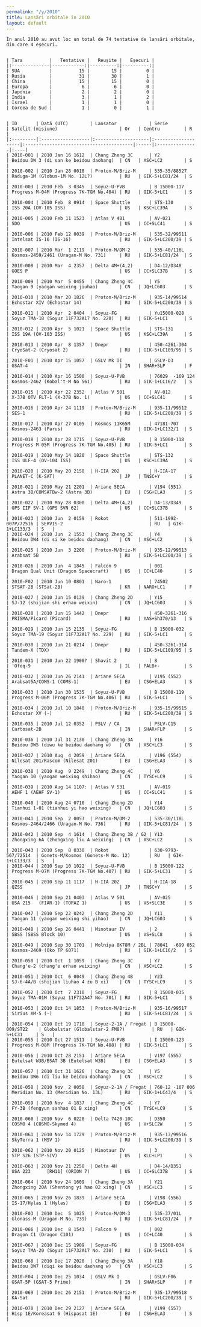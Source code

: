 ```yaml
---
permalink: "/y/2010"
title: Lansări orbitale în 2010
layout: default
---
```


    În anul 2010 au avut loc un total de 74 tentative de lansări orbitale, din care 4 eșecuri.
    
    
    | Țara          |   Tentative |   Reușite |   Eșecuri |
    |:--------------|------------:|----------:|----------:|
    | SUA           |          15 |        15 |         0 |
    | Rusia         |          31 |        30 |         1 |
    | China         |          15 |        15 |         0 |
    | Europa        |           6 |         6 |         0 |
    | Japonia       |           2 |         2 |         0 |
    | India         |           3 |         1 |         2 |
    | Israel        |           1 |         1 |         0 |
    | Coreea de Sud |           1 |         0 |         1 |
    
    
    | ID       | Dată (UTC)        | Lansator            | Serie               | Satelit (misiune)                       | Or   | Centru         | R   |
    |:---------|:------------------|:--------------------|:--------------------|:----------------------------------------|:-----|:---------------|:----|
    | 2010-001 | 2010 Jan 16 1612  | Chang Zheng 3C      | Y2                  | Beidou DW 3 (di san ke beidou daohang)  | CN   | XSC+LC2        | S   |
    | 2010-002 | 2010 Jan 28 0018  | Proton-M/Briz-M     | 535-35/88527        | Raduga-1M (Globus-1M No. 12L?)          | RU   | GIK-5+LC81/24  | S   |
    | 2010-003 | 2010 Feb  3 0345  | Soyuz-U-PVB         | B 15000-117         | Progress M-04M (Progress 7K-TGM No.404) | RU   | GIK-5+LC1      | S   |
    | 2010-004 | 2010 Feb  8 0914  | Space Shuttle       | STS-130             | ISS 20A (OV-105 ISS)                    | US   | KSC+LC39A      | S   |
    | 2010-005 | 2010 Feb 11 1523  | Atlas V 401         | AV-021              | SDO                                     | US   | CC+SLC41       | S   |
    | 2010-006 | 2010 Feb 12 0039  | Proton-M/Briz-M     | 535-32/99511        | Intelsat IS-16 (IS-16)                  | RU   | GIK-5+LC200/39 | S   |
    | 2010-007 | 2010 Mar  1 2119  | Proton-M/DM-2       | 535-40/116L         | Kosmos-2459/2461 (Uragan-M No. 731)     | RU   | GIK-5+LC81/24  | S   |
    | 2010-008 | 2010 Mar  4 2357  | Delta 4M+(4,2)      | D4-12/D348          | GOES P                                  | US   | CC+SLC37B      | S   |
    | 2010-009 | 2010 Mar  5 0455  | Chang Zheng 4C      | Y5                  | Yaogan 9 (yaogan weixing jiuhao)        | CN   | JQ+LC603       | S   |
    | 2010-010 | 2010 Mar 20 1826  | Proton-M/Briz-M     | 935-14/99514        | Echostar XIV (Echostar 14)              | RU   | GIK-5+LC200/39 | S   |
    | 2010-011 | 2010 Apr  2 0404  | Soyuz-FG            | Yu15000-028         | Soyuz TMA-18 (Soyuz 11F732A17 No. 228)  | RU   | GIK-5+LC1      | S   |
    | 2010-012 | 2010 Apr  5 1021  | Space Shuttle       | STS-131             | ISS 19A (OV-103 ISS)                    | US   | KSC+LC39A      | S   |
    | 2010-013 | 2010 Apr  8 1357  | Dnepr               | 450-4261-304        | CryoSat-2 (Cryosat 2)                   | RU   | GIK-5+LC109/95 | S   |
    | 2010-F01 | 2010 Apr 15 1057  | GSLV Mk II          | GSLV-D3             | GSAT-4                                  | IN   | SHAR+SLP       | F   |
    | 2010-014 | 2010 Apr 16 1500  | Soyuz-U-PVB         | 76029  -169 124     | Kosmos-2462 (Kobal't-M No 561)          | RU   | GIK-1+LC16/2   | S   |
    | 2010-015 | 2010 Apr 22 2352  | Atlas V 501         | AV-012              | X-37B OTV FLT-1 (X-37B No. 1)           | US   | CC+SLC41       | S   |
    | 2010-016 | 2010 Apr 24 1119  | Proton-M/Briz-M     | 935-11/99512        | SES-1                                   | RU   | GIK-5+LC200/39 | S   |
    | 2010-017 | 2010 Apr 27 0105  | Kosmos 11K65M       | 47181-707           | Kosmos-2463 (Parus)                     | RU   | GIK-1+LC132/1  | S   |
    | 2010-018 | 2010 Apr 28 1715  | Soyuz-U-PVB         | B 15000-118         | Progress M-05M (Progress 7K-TGM No.405) | RU   | GIK-5+LC1      | S   |
    | 2010-019 | 2010 May 14 1820  | Space Shuttle       | STS-132             | ISS ULF-4 (OV-104 ISS)                  | US   | KSC+LC39A      | S   |
    | 2010-020 | 2010 May 20 2158  | H-IIA 202           | H-IIA-17            | PLANET-C (K-SAT)                        | JP   | TNSC+Y         | S   |
    | 2010-021 | 2010 May 21 2201  | Ariane 5ECA         | V194 (551)          | Astra 3B/COMSATBw-2 (Astra 3B)          | EU   | CSG+ELA3       | S   |
    | 2010-022 | 2010 May 28 0300  | Delta 4M+(4,2)      | D4-13/D349          | GPS IIF SV-1 (GPS SVN 62)               | US   | CC+SLC37B      | S   |
    | 2010-023 | 2010 Jun  2 0159  | Rokot               | 511-1992-007P/72516 | SERVIS-2                                | RU   | GIK-1+LC133/3  | S   |
    | 2010-024 | 2010 Jun  2 1553  | Chang Zheng 3C      | Y4                  | Beidou DW4 (di si ke beidou daohang)    | CN   | XSC+LC2        | S   |
    | 2010-025 | 2010 Jun  3 2200  | Proton-M/Briz-M     | 935-12/99513        | Arabsat 5B                              | RU   | GIK-5+LC200/39 | S   |
    | 2010-026 | 2010 Jun  4 1845  | Falcon 9            | 001                 | Dragon Qual Unit (Dragon Spacecraft)    | US   | CC+LC40        | S   |
    | 2010-F02 | 2010 Jun 10 0801  | Naro-1              | 74502               | STSAT-2B (STSat-2B)                     | KR   | NARO+LC1       | F   |
    | 2010-027 | 2010 Jun 15 0139  | Chang Zheng 2D      | Y15                 | SJ-12 (shijian shi erhao weixin)        | CN   | JQ+LC603       | S   |
    | 2010-028 | 2010 Jun 15 1442  | Dnepr               | 450-3261-316        | PRISMA/Picard (Picard)                  | RU   | YAS+Sh370/13   | S   |
    | 2010-029 | 2010 Jun 15 2135  | Soyuz-FG            | B 15000-032         | Soyuz TMA-19 (Soyuz 11F732A17 No. 229)  | RU   | GIK-5+LC1      | S   |
    | 2010-030 | 2010 Jun 21 0214  | Dnepr               | 450-3261-314        | Tandem-X (TDX)                          | RU   | GIK-5+LC109/95 | S   |
    | 2010-031 | 2010 Jun 22 1900? | Shavit 2            | 8                   | 'Ofeq-9                                 | IL   | PALB+-         | S   |
    | 2010-032 | 2010 Jun 26 2141  | Ariane 5ECA         | V195 (552)          | Arabsat5A/COMS-1 (COMS-1)               | EU   | CSG+ELA3       | S   |
    | 2010-033 | 2010 Jun 30 1535  | Soyuz-U-PVB         | B 15000-119         | Progress M-06M (Progress 7K-TGM No.406) | RU   | GIK-5+LC1      | S   |
    | 2010-034 | 2010 Jul 10 1840  | Proton-M/Briz-M     | 935-15/99515        | Echostar XV (-)                         | RU   | GIK-5+LC200/39 | S   |
    | 2010-035 | 2010 Jul 12 0352  | PSLV / CA           | PSLV-C15            | Cartosat-2B                             | IN   | SHAR+FLP       | S   |
    | 2010-036 | 2010 Jul 31 2130  | Chang Zheng 3A      | Y16                 | Beidou DW5 (diwu ke beidou daohang w)   | CN   | XSC+LC3        | S   |
    | 2010-037 | 2010 Aug  4 2059  | Ariane 5ECA         | V196 (554)          | Nilesat 201/Rascom (Nilesat 201)        | EU   | CSG+ELA3       | S   |
    | 2010-038 | 2010 Aug  9 2249  | Chang Zheng 4C      | Y6                  | Yaogan 10 (yaogan weixing shihao)       | CN   | TYSC+LC9       | S   |
    | 2010-039 | 2010 Aug 14 1107: | Atlas V 531         | AV-019              | AEHF 1 (AEHF SV-1)                      | US   | CC+SLC41       | S   |
    | 2010-040 | 2010 Aug 24 0710  | Chang Zheng 2D      | Y14                 | Tianhui 1-01 (tianhui yi hao weixing)   | CN   | JQ+LC603       | S   |
    | 2010-041 | 2010 Sep  2 0053  | Proton-M/DM-2       | 535-30/118L         | Kosmos-2464/2466 (Uragan-M No. 736)     | RU   | GIK-5+LC81/24  | S   |
    | 2010-042 | 2010 Sep  4 1614  | Chang Zheng 3B / G2 | Y13                 | Zhongxing 6A (zhongxing liu A weixing)  | CN   | XSC+LC2        | S   |
    | 2010-043 | 2010 Sep  8 0330  | Rokot               | 630-9793-567/72514  | Gonets-M/Kosmos (Gonets-M No. 12)       | RU   | GIK-1+LC133/3  | S   |
    | 2010-044 | 2010 Sep 10 1022  | Soyuz-U-PVB         | B 15000-122         | Progress M-07M (Progress 7K-TGM No.407) | RU   | GIK-5+LC31     | S   |
    | 2010-045 | 2010 Sep 11 1117  | H-IIA 202           | H-IIA-18            | QZSS                                    | JP   | TNSC+Y         | S   |
    | 2010-046 | 2010 Sep 21 0403  | Atlas V 501         | AV-025              | USA 215   (FIAR-1) (TOPAZ 1)            | US   | VS+SLC3E       | S   |
    | 2010-047 | 2010 Sep 22 0242  | Chang Zheng 2D      | Y11                 | Yaogan 11 (yaogan weixing shi yihao)    | CN   | JQ+LC603       | S   |
    | 2010-048 | 2010 Sep 26 0441  | Minotaur IV         | 2                   | SBSS (SBSS Block 10)                    | US   | VS+SLC8        | S   |
    | 2010-049 | 2010 Sep 30 1701  | Molniya 8K78M / 2BL | 78041  -699 052     | Kosmos-2469 (Oko TP 6071)               | RU   | GIK-1+LC16/2   | S   |
    | 2010-050 | 2010 Oct  1 1059  | Chang Zheng 3C      | Y7                  | Chang'e-2 (chang'e erhao weixing)       | CN   | XSC+LC2        | S   |
    | 2010-051 | 2010 Oct  6 0049  | Chang Zheng 4B      | Y23                 | SJ-6-4A/B (shijian liuhao 4 zu B xi)    | CN   | TYSC+LC9       | S   |
    | 2010-052 | 2010 Oct  7 2310  | Soyuz-FG            | B 15000-035         | Soyuz TMA-01M (Soyuz 11F732A47 No. 701) | RU   | GIK-5+LC1      | S   |
    | 2010-053 | 2010 Oct 14 1853  | Proton-M/Briz-M     | 935-16/99517        | Sirius XM-5 (-)                         | RU   | GIK-5+LC81/24  | S   |
    | 2010-054 | 2010 Oct 19 1710  | Soyuz-2-1A / Fregat | B 15000-009/ST22    | Globalstar (Globalstar-2 FM8?)          | RU   | GIK-5+LC31     | S   |
    | 2010-055 | 2010 Oct 27 1511  | Soyuz-U-PVB         | I 15000-123         | Progress M-08M (Progress 7K-TGM No.408) | RU   | GIK-5+LC1      | S   |
    | 2010-056 | 2010 Oct 28 2151  | Ariane 5ECA         | V197 (555)          | Eutelsat W3B/BSAT 3B (Eutelsat W3B)     | EU   | CSG+ELA3       | S   |
    | 2010-057 | 2010 Oct 31 1626  | Chang Zheng 3C      | Y5                  | Beidou DW6 (di liu ke beidou daohang)   | CN   | XSC+LC2        | S   |
    | 2010-058 | 2010 Nov  2 0058  | Soyuz-2-1A / Fregat | 760-12 -167 006     | Meridian No. 13 (Meridian No. 13L)      | RU   | GIK-1+LC43/4   | S   |
    | 2010-059 | 2010 Nov  4 1837  | Chang Zheng 4C      | Y7                  | FY-3B (fengyun sanhao 01 B xing)        | CN   | TYSC+LC9       | S   |
    | 2010-060 | 2010 Nov  6 0220  | Delta 7420-10C      | D350                | COSMO 4 (COSMO-Skymed 4)                | US   | V+SLC2W        | S   |
    | 2010-061 | 2010 Nov 14 1729  | Proton-M/Briz-M     | 935-13/99516        | SkyTerra 1 (MSV 1)                      | RU   | GIK-5+LC200/39 | S   |
    | 2010-062 | 2010 Nov 20 0125  | Minotaur IV         | 3                   | STP S26 (STP-SIV)                       | US   | KLC+LP1        | S   |
    | 2010-063 | 2010 Nov 21 2258  | Delta 4H            | D4-14/D351          | USA 223      [RH11] (ORION 7)           | US   | CC+SLC37B      | S   |
    | 2010-064 | 2010 Nov 24 1609  | Chang Zheng 3A      | Y21                 | Zhongxing 20A (Shentong yi hao 02 xing) | CN   | XSC+LC3        | S   |
    | 2010-065 | 2010 Nov 26 1839  | Ariane 5ECA         | V198 (556)          | IS-17/Hylas 1 (Hylas)                   | EU   | CSG+ELA3       | S   |
    | 2010-F03 | 2010 Dec  5 1025  | Proton-M/DM-3       | 535-37/01L          | Glonass-M (Uragan-M No. 739)            | RU   | GIK-5+LC81/24  | F   |
    | 2010-066 | 2010 Dec  8 1543  | Falcon 9            | 002                 | Dragon C1 (Dragon C101)                 | US   | CC+LC40        | S   |
    | 2010-067 | 2010 Dec 15 1909  | Soyuz-FG            | B 15000-034         | Soyuz TMA-20 (Soyuz 11F732A17 No. 230)  | RU   | GIK-5+LC1      | S   |
    | 2010-068 | 2010 Dec 17 2020  | Chang Zheng 3A      | Y18                 | Beidou DW7 (diqi ke beidou daohang w)   | CN   | XSC+LC3        | S   |
    | 2010-F04 | 2010 Dec 25 1034  | GSLV Mk I           | GSLV-F06            | GSAT-5P (GSAT-5 Prime)                  | IN   | SHAR+SLP       | F   |
    | 2010-069 | 2010 Dec 26 2151  | Proton-M/Briz-M     | 935-17/99518        | KA-Sat                                  | RU   | GIK-5+LC200/39 | S   |
    | 2010-070 | 2010 Dec 29 2127  | Ariane 5ECA         | V199 (557)          | Hisp 1E/Koreasat 6 (Hispasat 1E)        | EU   | CSG+ELA3       | S   |

